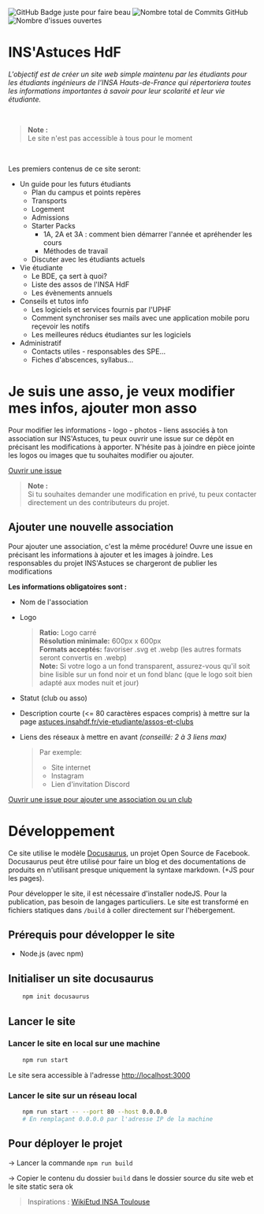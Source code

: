 ![GitHub Badge juste pour faire beau](https://img.shields.io/badge/INS'Astuces-HdF-pink?style=for-the-badge&logo=github&logoColor=white) 
![Nombre total de Commits GitHub](https://img.shields.io/github/commit-activity/t/billyTheSecond/INSAstuces?style=for-the-badge)
![Nombre d'issues ouvertes](https://img.shields.io/github/issues/billyTheSecond/INSAstuces?style=for-the-badge)

# INS'Astuces HdF 
_L'objectif est de créer un site web simple maintenu par les étudiants pour les étudiants ingénieurs de l'INSA Hauts-de-France qui répertoriera toutes les informations importantes à savoir pour leur scolarité et leur vie étudiante._

<br>

> **Note :**<br>
> Le site n'est pas accessible à tous pour le moment

<br>

Les premiers contenus de ce site seront:
- Un guide pour les futurs étudiants
    - Plan du campus et points repères
    - Transports
    - Logement
    - Admissions
    - Starter Packs
        - 1A, 2A et 3A : comment bien démarrer l'année et apréhender les cours
        - Méthodes de travail
    - Discuter avec les étudiants actuels
- Vie étudiante
    - Le BDE, ça sert à quoi?
    - Liste des assos de l'INSA HdF
    - Les évènements annuels
- Conseils et tutos info
    - Les logiciels et services fournis par l'UPHF
    - Comment synchroniser ses mails avec une application mobile poru reçevoir les notifs
    - Les meilleures réducs étudiantes sur les logiciels
- Administratif
    - Contacts utiles - responsables des SPE...
    - Fiches d'abscences, syllabus...





# Je suis une asso, je veux modifier mes infos, ajouter mon asso

Pour modifier les informations - logo - photos - liens associés à ton association sur INS'Astuces, tu peux ouvrir une issue sur ce dépôt en précisant les modifications à apporter. N'hésite pas à joindre en pièce jointe les logos ou images que tu souhaites modifier ou ajouter.

[Ouvrir une issue](https://github.com/billyTheSecond/INSAstuces/issues/new)

> **Note :**<br>
> Si tu souhaites demander une modification en privé, tu peux contacter directement un des contributeurs du projet.

## Ajouter une nouvelle association
Pour ajouter une association, c'est la même procédure! Ouvre une issue en précisant les informations à ajouter et les images à joindre. Les responsables du projet INS'Astuces se chargeront de publier les modifications

**Les informations obligatoires sont :**
- Nom de l'association
- Logo
    > **Ratio:** Logo carré <br/>
    > **Résolution minimale:** 600px x 600px<br/>
    > **Formats acceptés:** favoriser .svg et .webp  (les autres formats seront convertis en .webp) <br/>
    > **Note:** Si votre logo a un fond transparent, assurez-vous qu'il soit bine lisible sur un fond noir et un fond blanc (que le logo soit bien adapté aux modes nuit et jour)
- Statut (club ou asso)
- Description courte (<= 80 caractères espaces compris) à mettre sur la page [astuces.insahdf.fr/vie-etudiante/assos-et-clubs](https://astuces.insahdf.fr/vie-etudiante/assos-et-clubs)
- Liens des réseaux à mettre en avant _(conseillé: 2 à 3 liens max)_

    > Par exemple:
    >- Site internet
    >- Instagram
    >- Lien d'invitation Discord

[Ouvrir une issue pour ajouter une association ou un club](https://github.com/billyTheSecond/INSAstuces/issues/new)








# Développement

Ce site utilise le modèle [Docusaurus](https://docusaurus.io), un projet Open Source de Facebook. Docusaurus peut être utilisé pour faire un blog et des documentations de produits en n'utilisant presque uniquement la syntaxe markdown. (+JS pour les pages). 

Pour développer le site, il est nécessaire d'installer nodeJS. Pour la publication, pas besoin de langages particuliers. Le site est transformé en fichiers statiques dans `/build` à coller directement sur l'hébergement.

## Prérequis pour développer le site

- Node.js (avec npm)

## Initialiser un site docusaurus


```bash 
    npm init docusaurus
```

## Lancer le site
    
### Lancer le site en local sur une machine
```bash
    npm run start
```
Le site sera accessible à l'adresse [http://localhost:3000](http://localhost:3000)

### Lancer le site sur un réseau local

```bash
    npm run start -- --port 80 --host 0.0.0.0
    # En remplaçant 0.0.0.0 par l'adresse IP de la machine
```

## Pour déployer le projet

-> Lancer la commande `npm run build`

-> Copier le contenu du dossier `build` dans le dossier source du site web et le site static sera ok




> Inspirations : [WikiEtud INSA Toulouse](https://wiki.etud.insa-toulouse.fr/)